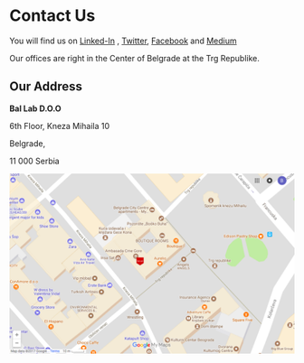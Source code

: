 # Contact Us

You will find us on [Linked-In](https://www.linkedin.com/company/2447364/) , [Twitter](https://twitter.com/distribooted), [Facebook](https://www.facebook.com/Bal-Lab-288009354601998/) and [Medium](https://medium.com/@balajibal)

Our offices are right in the Center of Belgrade at the Trg Republike.

## Our Address

**Bal Lab D.O.O**

6th Floor, Kneza Mihaila 10

Belgrade,

11 000 Serbia

[![](/assets/bl-map.png)](https://www.google.com/maps/d/u/0/viewer?mid=1CW6G1AlsDPiZJ6dwpdCpsGYjUsU&ll=44.81597184014468%2C20.45946413435854&z=20)


